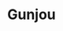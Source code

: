 --- 
title: "Gunjou"
publishdate: "2019-9-19T16:48:46+02:00"
src: "https://365manga.net/manga/gunjou"
image: "https://data.365manga.net/images/thumbnails/1795-gunjou.jpg"
description: "'I want you to kill him...' Her husband abuses her on a daily basis. Unable to stand it any longer, she asks her lesbian friend to kill her husband for her. And unable to say no to the woman she loves, the lesbian kills him... Only 22 years old when the series began, Ching Nakamura offers up a work carved from flesh, blood, and bone. (Source: Kotonoha)"
---